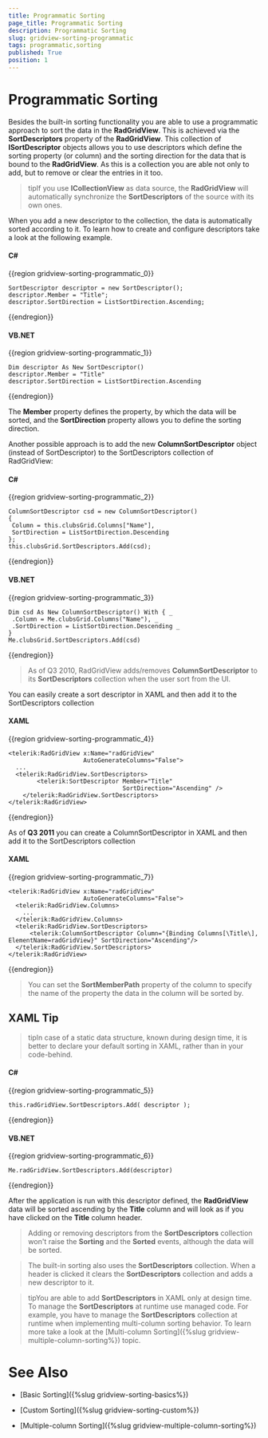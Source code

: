 ```yaml
---
title: Programmatic Sorting
page_title: Programmatic Sorting
description: Programmatic Sorting
slug: gridview-sorting-programmatic
tags: programmatic,sorting
published: True
position: 1
---
```


# Programmatic Sorting

Besides the built-in sorting functionality you are able to use a programmatic approach to sort the data in the __RadGridView__. This is achieved via the __SortDescriptors__ property of the __RadGridView__. This collection of __ISortDescriptor__ objects allows you to use descriptors which define the sorting property (or column) and the sorting direction for the data that is bound to the __RadGridView__. As this is a collection you are able not only to add, but to remove or clear the entries in it too.
    
>tipIf you use __ICollectionView__ as data source, the __RadGridView__ will automatically synchronize the __SortDescriptors__ of the source with its own ones.

When you add a new descriptor to the collection, the data is automatically sorted according to it. To learn how to create and configure descriptors take a look at the following example.

#### __C#__

{{region gridview-sorting-programmatic_0}}

	SortDescriptor descriptor = new SortDescriptor();
	descriptor.Member = "Title";
	descriptor.SortDirection = ListSortDirection.Ascending;
{{endregion}}

#### __VB.NET__

{{region gridview-sorting-programmatic_1}}

	Dim descriptor As New SortDescriptor()
	descriptor.Member = "Title"
	descriptor.SortDirection = ListSortDirection.Ascending
{{endregion}}

The __Member__ property defines the property, by which the data will be sorted, and the __SortDirection__ property allows you to define the sorting direction.
      
Another possible approach is to add the new __ColumnSortDescriptor__ object (instead of SortDescriptor) to the SortDescriptors collection of RadGridView:
      
#### __C#__

{{region gridview-sorting-programmatic_2}}

	ColumnSortDescriptor csd = new ColumnSortDescriptor()
	{
	 Column = this.clubsGrid.Columns["Name"],
	 SortDirection = ListSortDirection.Descending
	};
	this.clubsGrid.SortDescriptors.Add(csd);
{{endregion}}

#### __VB.NET__

{{region gridview-sorting-programmatic_3}}

	Dim csd As New ColumnSortDescriptor() With { _
	 .Column = Me.clubsGrid.Columns("Name"), _
	 .SortDirection = ListSortDirection.Descending _
	}
	Me.clubsGrid.SortDescriptors.Add(csd)
{{endregion}}

>As of Q3 2010, RadGridView adds/removes __ColumnSortDescriptor__ to its __SortDescriptors__ collection when the user sort from the UI.

You can easily create a sort descriptor in XAML and then add it to the SortDescriptors collection

#### __XAML__

{{region gridview-sorting-programmatic_4}}

	<telerik:RadGridView x:Name="radGridView"
	                     AutoGenerateColumns="False">
	  ...
	  <telerik:RadGridView.SortDescriptors>
	        <telerik:SortDescriptor Member="Title"
	                                SortDirection="Ascending" />
	    </telerik:RadGridView.SortDescriptors>
	</telerik:RadGridView>
{{endregion}}

As of __Q3 2011__ you can create a ColumnSortDescriptor in XAML and then add it to the SortDescriptors collection
      

#### __XAML__

{{region gridview-sorting-programmatic_7}}

	<telerik:RadGridView x:Name="radGridView" 
	                     AutoGenerateColumns="False">
	  <telerik:RadGridView.Columns>
	    ...
	  </telerik:RadGridView.Columns>
	  <telerik:RadGridView.SortDescriptors>
	      <telerik:ColumnSortDescriptor Column="{Binding Columns[\Title\], ElementName=radGridView}" SortDirection="Ascending"/>
	  </telerik:RadGridView.SortDescriptors>
	</telerik:RadGridView>
{{endregion}}

>You can set the __SortMemberPath__ property of the column to specify the name of the property the data in the column will be sorted by.

## XAML Tip

>tipIn case of a static data structure, known during design time, it is better to declare your default sorting in XAML, rather than in your code-behind.

#### __C#__

{{region gridview-sorting-programmatic_5}}

	this.radGridView.SortDescriptors.Add( descriptor );
{{endregion}}

#### __VB.NET__

{{region gridview-sorting-programmatic_6}}

	Me.radGridView.SortDescriptors.Add(descriptor)
{{endregion}}

After the application is run with this descriptor defined, the __RadGridView__ data will be sorted ascending by the __Title__ column and will look as if you have clicked on the __Title__ column header.
        
>Adding or removing descriptors from the __SortDescriptors__ collection won't raise the __Sorting__ and the __Sorted__ events, although the data will be sorted.

>The built-in sorting also uses the __SortDescriptors__ collection. When a header is clicked it clears the __SortDescriptors__ collection and adds a new descriptor to it.

>tipYou are able to add __SortDescriptors__ in XAML only at design time. To manage the __SortDescriptors__ at runtime use managed code. For example, you have to manage the __SortDescriptors__ collection at runtime when implementing multi-column sorting behavior. To learn more take a look at the [Multi-column Sorting]({%slug gridview-multiple-column-sorting%}) topic.

# See Also

 * [Basic Sorting]({%slug gridview-sorting-basics%})

 * [Custom Sorting]({%slug gridview-sorting-custom%})

 * [Multiple-column Sorting]({%slug gridview-multiple-column-sorting%})
